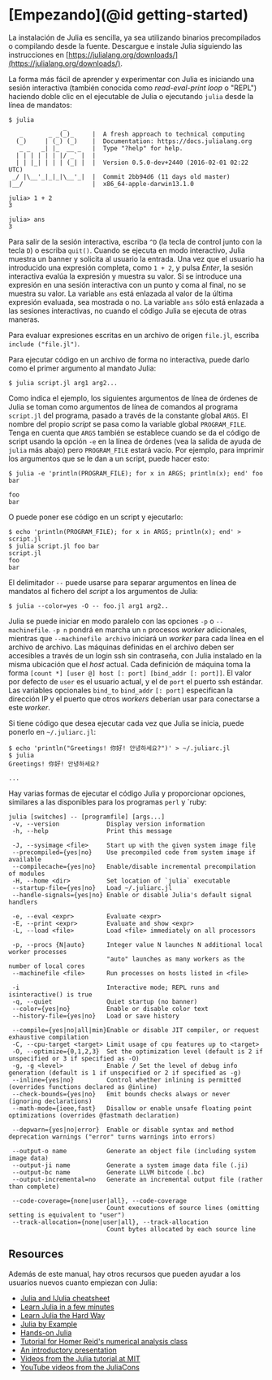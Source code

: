 # [Empezando](@id getting-started)

La instalación de Julia es sencilla, ya sea utilizando binarios precompilados o compilando desde la fuente. Descargue e instale Julia siguiendo las instrucciones en [https://julialang.org/downloads/](https://julialang.org/downloads/).

La forma más fácil de aprender y experimentar con Julia es iniciando una sesión interactiva (también conocida como *read-eval-print loop* o "REPL") haciendo doble clic en el ejecutable de Julia o ejecutando `julia` desde la línea de mandatos:

```
$ julia
               _
   _       _ _(_)_     |  A fresh approach to technical computing
  (_)     | (_) (_)    |  Documentation: https://docs.julialang.org
   _ _   _| |_  __ _   |  Type "?help" for help.
  | | | | | | |/ _` |  |
  | | |_| | | | (_| |  |  Version 0.5.0-dev+2440 (2016-02-01 02:22 UTC)
 _/ |\__'_|_|_|\__'_|  |  Commit 2bb94d6 (11 days old master)
|__/                   |  x86_64-apple-darwin13.1.0

julia> 1 + 2
3

julia> ans
3
```

Para salir de la sesión interactiva, escriba `^D` (la tecla de control junto con la tecla `D`) o escriba
`quit()`. Cuando se ejecuta en modo interactivo, Julia muestra un banner y solicita al usuario la entrada. 
Una vez que el usuario ha introducido una expresión completa, como `1 + 2`, y pulsa *Enter*, la sesión 
interactiva evalúa la expresión y muestra su valor. Si se introduce una expresión en una sesión interactiva 
con un punto y coma al final, no se muestra su valor. La variable `ans` está enlazada al valor de la última 
expresión evaluada, sea mostrada o no. La variable `ans` sólo está enlazada a las sesiones interactivas, 
no cuando el código Julia se ejecuta de otras maneras.

Para evaluar expresiones escritas en un archivo de origen `file.jl`, escriba `include ("file.jl")`.

Para ejecutar código en un archivo de forma no interactiva, puede darlo como el primer argumento al mandato Julia:

```
$ julia script.jl arg1 arg2...
```

Como indica el ejemplo, los siguientes argumentos de línea de órdenes de Julia se toman como argumentos de 
línea de comandos al programa `script.jl` del programa, pasado a través de la constante global `ARGS`. El 
nombre del propio *script* se pasa como la variable global `PROGRAM_FILE`. Tenga en cuenta que `ARGS` 
también se establece cuando se da el código de script usando la opción `-e` en la línea de órdenes (vea 
la salida de ayuda de `julia` más abajo) pero `PROGRAM_FILE` estará vacío. Por ejemplo, para imprimir 
los argumentos que se le dan a un script, puede hacer esto:

```
$ julia -e 'println(PROGRAM_FILE); for x in ARGS; println(x); end' foo bar

foo
bar
```

O puede poner ese código en un script y ejecutarlo:

```
$ echo 'println(PROGRAM_FILE); for x in ARGS; println(x); end' > script.jl
$ julia script.jl foo bar
script.jl
foo
bar
```

El delimitador `--` puede usarse para separar argumentos en línea de mandatos al fichero del  *script* a los argumentos de Julia:

```
$ julia --color=yes -O -- foo.jl arg1 arg2..
```

Julia se puede iniciar en modo paralelo con las opciones `-p` o `--machinefile`. `-p n` pondrá en marcha un `n` procesos *worker* adicionales, mientras que `--machinefile archivo` iniciará un *worker* para cada línea en el archivo de archivo. Las máquinas definidas en el archivo deben ser accesibles a través de un login ssh sin contraseña, con Julia instalado en la misma ubicación que el *host* actual. Cada definición de máquina toma la forma `[count *] [user @] host [: port] [bind_addr [: port]]`. El valor por defecto de `user` es el usuario actual, y el de `port` el puerto ssh estándar. Las variables opcionales
`bind_to` `bind_addr` `[: port]` especifican la dirección IP y el puerto que otros *workers* deberían usar para conectarse a este *worker*.

Si tiene código que desea ejecutar cada vez que Julia se inicia, puede ponerlo en `~/.juliarc.jl`:

```
$ echo 'println("Greetings! 你好! 안녕하세요?")' > ~/.juliarc.jl
$ julia
Greetings! 你好! 안녕하세요?

...
```

Hay varias formas de ejecutar el código Julia y proporcionar opciones, similares a las disponibles para los programas `perl` y `ruby:

```
julia [switches] -- [programfile] [args...]
 -v, --version             Display version information
 -h, --help                Print this message

 -J, --sysimage <file>     Start up with the given system image file
 --precompiled={yes|no}    Use precompiled code from system image if available
 --compilecache={yes|no}   Enable/disable incremental precompilation of modules
 -H, --home <dir>          Set location of `julia` executable
 --startup-file={yes|no}   Load ~/.juliarc.jl
 --handle-signals={yes|no} Enable or disable Julia's default signal handlers

 -e, --eval <expr>         Evaluate <expr>
 -E, --print <expr>        Evaluate and show <expr>
 -L, --load <file>         Load <file> immediately on all processors

 -p, --procs {N|auto}      Integer value N launches N additional local worker processes
                           "auto" launches as many workers as the number of local cores
 --machinefile <file>      Run processes on hosts listed in <file>

 -i                        Interactive mode; REPL runs and isinteractive() is true
 -q, --quiet               Quiet startup (no banner)
 --color={yes|no}          Enable or disable color text
 --history-file={yes|no}   Load or save history

 --compile={yes|no|all|min}Enable or disable JIT compiler, or request exhaustive compilation
 -C, --cpu-target <target> Limit usage of cpu features up to <target>
 -O, --optimize={0,1,2,3}  Set the optimization level (default is 2 if unspecified or 3 if specified as -O)
 -g, -g <level>            Enable / Set the level of debug info generation (default is 1 if unspecified or 2 if specified as -g)
 --inline={yes|no}         Control whether inlining is permitted (overrides functions declared as @inline)
 --check-bounds={yes|no}   Emit bounds checks always or never (ignoring declarations)
 --math-mode={ieee,fast}   Disallow or enable unsafe floating point optimizations (overrides @fastmath declaration)

 --depwarn={yes|no|error}  Enable or disable syntax and method deprecation warnings ("error" turns warnings into errors)

 --output-o name           Generate an object file (including system image data)
 --output-ji name          Generate a system image data file (.ji)
 --output-bc name          Generate LLVM bitcode (.bc)
 --output-incremental=no   Generate an incremental output file (rather than complete)

 --code-coverage={none|user|all}, --code-coverage
                           Count executions of source lines (omitting setting is equivalent to "user")
 --track-allocation={none|user|all}, --track-allocation
                           Count bytes allocated by each source line
```

## Resources

Además de este manual, hay otros recursos que pueden ayudar a los usuarios nuevos cuanto empiezan con Julia:

  * [Julia and IJulia cheatsheet](http://math.mit.edu/~stevenj/Julia-cheatsheet.pdf)
  * [Learn Julia in a few minutes](https://learnxinyminutes.com/docs/julia/)
  * [Learn Julia the Hard Way](https://github.com/chrisvoncsefalvay/learn-julia-the-hard-way)
  * [Julia by Example](http://samuelcolvin.github.io/JuliaByExample/)
  * [Hands-on Julia](https://github.com/dpsanders/hands_on_julia)
  * [Tutorial for Homer Reid's numerical analysis class](http://homerreid.dyndns.org/teaching/18.330/JuliaProgramming.shtml)
  * [An introductory presentation](https://raw.githubusercontent.com/ViralBShah/julia-presentations/master/Fifth-Elephant-2013/Fifth-Elephant-2013.pdf)
  * [Videos from the Julia tutorial at MIT](https://julialang.org/blog/2013/03/julia-tutorial-MIT)
  * [YouTube videos from the JuliaCons](https://www.youtube.com/user/JuliaLanguage/playlists)
